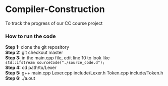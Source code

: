 # Compiler-Construction
To track the progress of our CC course project  

### How to run the code  
**Step 1:** clone the git repository  
**Step 2:** git checkout master  
**Step 3:** in the main.cpp file, edit line 10 to look like  
```std::ifstream sourceCode("./source_code.d");  ```  
**Step 4:** cd path/to/Lexer  
**Step 5:** g++ main.cpp Lexer.cpp include/Lexer.h Token.cpp include/Token.h  
**Step 6:** ./a.out
